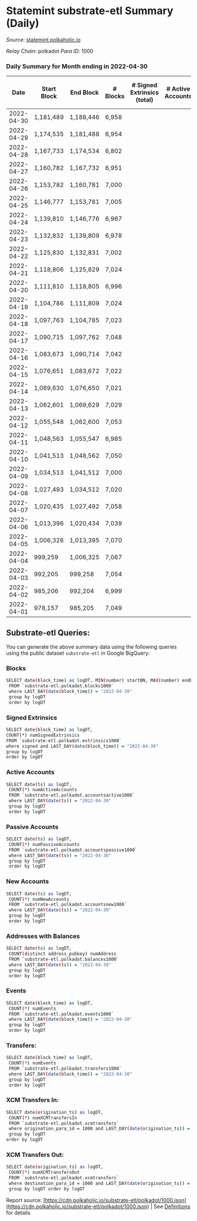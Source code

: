 # Statemint substrate-etl Summary (Daily)

_Source_: [statemint.polkaholic.io](https://statemint.polkaholic.io)

*Relay Chain*: polkadot
*Para ID*: 1000



### Daily Summary for Month ending in 2022-04-30


| Date | Start Block | End Block | # Blocks | # Signed Extrinsics (total) | # Active Accounts | # Passive | # New | # Addresses with Balances | # Events | # Transfers | # XCM Transfers In | # XCM Transfers Out | Issues | 
| ---- | ----------- | --------- | -------- | --------------------------- | ----------------- | --------- | ----- | ------------------------- | -------- | ----------- | ------------------ | ------------------- | ------ |
| 2022-04-30 | 1,181,489 | 1,188,446 | 6,958 |  |  |  |  |  | 13,920 |   |   |   |  |
| 2022-04-29 | 1,174,535 | 1,181,488 | 6,954 |  |  |  |  |  | 13,912 |   |   |   |  |
| 2022-04-28 | 1,167,733 | 1,174,534 | 6,802 |  |  |  |  |  | 13,608 |   |   |   |  |
| 2022-04-27 | 1,160,782 | 1,167,732 | 6,951 |  |  |  |  |  | 13,906 |   |   |   |  |
| 2022-04-26 | 1,153,782 | 1,160,781 | 7,000 |  |  |  |  |  | 14,004 |   |   |   |  |
| 2022-04-25 | 1,146,777 | 1,153,781 | 7,005 |  |  |  |  |  | 14,013 |   |   |   |  |
| 2022-04-24 | 1,139,810 | 1,146,776 | 6,967 |  |  |  |  |  | 13,938 |   |   |   |  |
| 2022-04-23 | 1,132,832 | 1,139,809 | 6,978 |  |  |  |  |  | 13,960 |   |   |   |  |
| 2022-04-22 | 1,125,830 | 1,132,831 | 7,002 |  |  |  |  |  | 14,008 |   |   |   |  |
| 2022-04-21 | 1,118,806 | 1,125,829 | 7,024 |  |  |  |  |  | 14,052 |   |   |   |  |
| 2022-04-20 | 1,111,810 | 1,118,805 | 6,996 |  |  |  |  |  | 13,996 |   |   |   |  |
| 2022-04-19 | 1,104,786 | 1,111,809 | 7,024 |  |  |  |  |  | 14,052 |   |   |   |  |
| 2022-04-18 | 1,097,763 | 1,104,785 | 7,023 |  |  |  |  |  | 14,050 |   |   |   |  |
| 2022-04-17 | 1,090,715 | 1,097,762 | 7,048 |  |  |  |  |  | 14,100 |   |   |   |  |
| 2022-04-16 | 1,083,673 | 1,090,714 | 7,042 |  |  |  |  |  | 14,087 |   |   |   |  |
| 2022-04-15 | 1,076,651 | 1,083,672 | 7,022 |  |  |  |  |  | 14,048 |   |   |   |  |
| 2022-04-14 | 1,069,630 | 1,076,650 | 7,021 |  |  |  |  |  | 14,046 |   |   |   |  |
| 2022-04-13 | 1,062,601 | 1,069,629 | 7,029 |  |  |  |  |  | 14,062 |   |   |   |  |
| 2022-04-12 | 1,055,548 | 1,062,600 | 7,053 |  |  |  |  |  | 14,110 |   |   |   |  |
| 2022-04-11 | 1,048,563 | 1,055,547 | 6,985 |  |  |  |  |  | 13,974 |   |   |   |  |
| 2022-04-10 | 1,041,513 | 1,048,562 | 7,050 |  |  |  |  |  | 14,111 |   |   |   |  |
| 2022-04-09 | 1,034,513 | 1,041,512 | 7,000 |  |  |  |  |  | 14,004 |   |   |   |  |
| 2022-04-08 | 1,027,493 | 1,034,512 | 7,020 |  |  |  |  |  | 14,044 |   |   |   |  |
| 2022-04-07 | 1,020,435 | 1,027,492 | 7,058 |  |  |  |  |  | 14,120 |   |   |   |  |
| 2022-04-06 | 1,013,396 | 1,020,434 | 7,039 |  |  |  |  |  | 14,082 |   |   |   |  |
| 2022-04-05 | 1,006,326 | 1,013,395 | 7,070 |  |  |  |  |  | 14,143 |   |   |   |  |
| 2022-04-04 | 999,259 | 1,006,325 | 7,067 |  |  |  |  |  | 14,138 |   |   |   |  |
| 2022-04-03 | 992,205 | 999,258 | 7,054 |  |  |  |  |  | 14,112 |   |   |   |  |
| 2022-04-02 | 985,206 | 992,204 | 6,999 |  |  |  |  |  | 14,002 |   |   |   |  |
| 2022-04-01 | 978,157 | 985,205 | 7,049 |  |  |  |  |  | 14,102 |   |   |   |  |

## Substrate-etl Queries:
You can generate the above summary data using the following queries using the public dataset `substrate-etl` in Google BigQuery:

### Blocks
```bash
SELECT date(block_time) as logDT, MIN(number) startBN, MAX(number) endBN, COUNT(*) numBlocks 
 FROM `substrate-etl.polkadot.blocks1000`  
 where LAST_DAY(date(block_time)) = "2022-04-30" 
 group by logDT 
 order by logDT
```

### Signed Extrinsics
```bash
SELECT date(block_time) as logDT, 
COUNT(*) numSignedExtrinsics 
FROM `substrate-etl.polkadot.extrinsics1000`  
where signed and LAST_DAY(date(block_time)) = "2022-04-30" 
group by logDT 
order by logDT
```

### Active Accounts
```bash
SELECT date(ts) as logDT, 
 COUNT(*) numActiveAccounts 
 FROM `substrate-etl.polkadot.accountsactive1000` 
 where LAST_DAY(date(ts)) = "2022-04-30" 
 group by logDT 
 order by logDT
```

### Passive Accounts
```bash
SELECT date(ts) as logDT, 
 COUNT(*) numPassiveAccounts 
 FROM `substrate-etl.polkadot.accountspassive1000` 
 where LAST_DAY(date(ts)) = "2022-04-30" 
 group by logDT 
 order by logDT
```

### New Accounts
```bash
SELECT date(ts) as logDT, 
 COUNT(*) numNewAccounts 
 FROM `substrate-etl.polkadot.accountsnew1000` 
 where LAST_DAY(date(ts)) = "2022-04-30" 
 group by logDT
 order by logDT
```

### Addresses with Balances
```bash
SELECT date(ts) as logDT,
 COUNT(distinct address_pubkey) numAddress 
 FROM `substrate-etl.polkadot.balances1000` 
 where LAST_DAY(date(ts)) = "2022-04-30" 
 group by logDT 
 order by logDT
```

### Events
```bash
SELECT date(block_time) as logDT, 
 COUNT(*) numEvents 
 FROM `substrate-etl.polkadot.events1000` 
 where LAST_DAY(date(block_time)) = "2022-04-30" 
 group by logDT 
 order by logDT
```

### Transfers:
```bash
SELECT date(block_time) as logDT, 
 COUNT(*) numEvents 
 FROM `substrate-etl.polkadot.transfers1000` 
 where LAST_DAY(date(block_time)) = "2022-04-30" 
 group by logDT 
 order by logDT
```

### XCM Transfers In:
```bash
SELECT date(origination_ts) as logDT, 
 COUNT(*) numXCMTransfersIn 
 FROM `substrate-etl.polkadot.xcmtransfers` 
 where origination_para_id = 1000 and LAST_DAY(date(origination_ts)) = "2022-04-30" 
 group by logDT 
order by logDT
```

### XCM Transfers Out:
```bash
SELECT date(origination_ts) as logDT, 
 COUNT(*) numXCMTransfersOut 
 FROM `substrate-etl.polkadot.xcmtransfers` 
 where destination_para_id = 1000 and LAST_DAY(date(origination_ts)) = "2022-04-30" 
 group by logDT order by logDT
```


Report source: [https://cdn.polkaholic.io/substrate-etl/polkadot/1000.json](https://cdn.polkaholic.io/substrate-etl/polkadot/1000.json) | See [Definitions](/DEFINITIONS.md) for details
